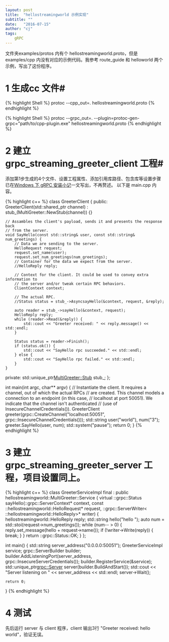 ```yaml
---
layout: post
title:  "hellostreamingworld 示例实现"
subtitle: ""
date:   "2016-07-15" 
author: "cj"
tags:
    gRPC
---
```


 文件夹examples/protos 内有个 hellostreamingworld.proto，但是 examples/cpp 内没有对应的示例代码。我参考 route_guide 和 helloworld 两个示例，写出了这份程序。

# 1 生成cc 文件#
{% highlight Shell %}
protoc --cpp_out=. hellostreamingworld.proto 
{% endhighlight %}

{% highlight Shell %}
protoc --grpc_out=. --plugin=protoc-gen-grpc="path/to/cpp-plugin.exe" hellostreamingworld.proto
{% endhighlight %}

# 2 建立 grpc_streaming_greeter_client 工程#
添加第1步生成的4个文件、设置工程属性、添加引用库路径、包含库等设置步骤已在[Windows 下 gRPC 安装小记](http://wangyapeng.net/2016/07/12/install-gRPC-on-windows/)一文写出，不再赘述。
以下是 main.cpp 内容。

{% highlight c++ %}
class GreeterClient {
public:
	GreeterClient(std::shared_ptr<Channel> channel)
		: stub_(MultiGreeter::NewStub(channel)) {}

	// Assambles the client's payload, sends it and presents the response back
	// from the server.
	void SayHello(const std::string& user, const std::string& num_greetings) {
		// Data we are sending to the server.
		HelloRequest request;
		request.set_name(user);
		request.set_num_greetings(num_greetings);
		// Container for the data we expect from the server.
		//HelloReply reply;

		// Context for the client. It could be used to convey extra information to
		// the server and/or tweak certain RPC behaviors.
		ClientContext context;

		// The actual RPC.
		//Status status = stub_->AsyncsayHello(&context, request, &reply);

		auto reader = stub_->sayHello(&context, request);
		HelloReply reply;
		while (reader->Read(&reply)) {
			std::cout << "Greeter received: " << reply.message() << std::endl;
		}

		Status status = reader->Finish();
		if (status.ok()) {
			std::cout << "SayHello rpc succeeded." << std::endl;
		} else {
			std::cout << "SayHello rpc failed." << std::endl;
		}
	}

private:
	std::unique_ptr<MultiGreeter::Stub> stub_;
};



int main(int argc, char** argv) {
	// Instantiate the client. It requires a channel, out of which the actual RPCs
	// are created. This channel models a connection to an endpoint (in this case,
	// localhost at port 50051). We indicate that the channel isn't authenticated
	// (use of InsecureChannelCredentials()).
	GreeterClient greeter(grpc::CreateChannel("localhost:50051", grpc::InsecureChannelCredentials()));
	std::string user("world"), num("3");
	greeter.SayHello(user, num);
	std::system("pause");
	return 0;
}
{% endhighlight %}

# 3 建立 grpc_streaming_greeter_server 工程，项目设置同上。

{% highlight c++ %}
class GreeterServiceImpl final : public hellostreamingworld::MultiGreeter::Service
{
	virtual ::grpc::Status sayHello(::grpc::ServerContext* context, 
									const ::hellostreamingworld::HelloRequest* request, 
									::grpc::ServerWriter< ::hellostreamingworld::HelloReply>* writer) {
		hellostreamingworld::HelloReply reply;
		std::string hello("hello ");
		auto num = std::stoi(request->num_greetings());
		while (num-- > 0) {
			reply.set_message(hello + request->name());
			if (!writer->Write(reply)) {
				break;
			}
		}
		return ::grpc::Status::OK;
	}
};


int main()
{
	std::string server_address("0.0.0.0:50051");
	GreeterServiceImpl service;
	grpc::ServerBuilder builder;
	builder.AddListeningPort(server_address, grpc::InsecureServerCredentials());
	builder.RegisterService(&service);
	std::unique_ptr<grpc::Server> server(builder.BuildAndStart());
	std::cout << "Server listening on " << server_address << std::endl;
	server->Wait();


    return 0;
}
{% endhighlight %}

# 4 测试 #
先后运行 server 与 client 程序，client 输出3行 "Greeter received: hello world"，验证无误。

